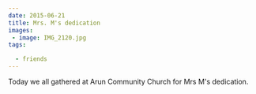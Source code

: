 ```yaml
---
date: 2015-06-21
title: Mrs. M's dedication
images: 
 - image: IMG_2120.jpg
tags:

  - friends
---
```

Today we all gathered at Arun Community Church for Mrs M's dedication. 